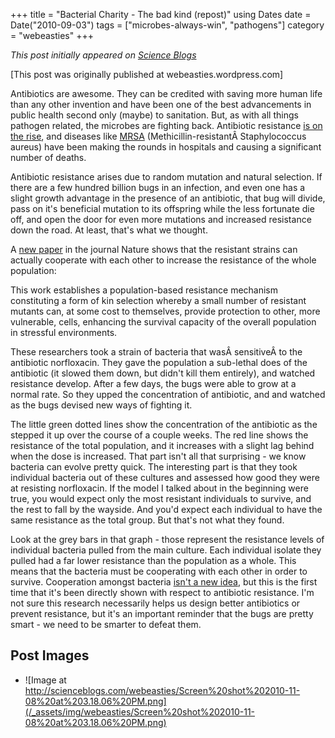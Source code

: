 +++
title = "Bacterial Charity - The bad kind (repost)"
using Dates
date = Date("2010-09-03")
tags = ["microbes-always-win", "pathogens"]
category = "webeasties"
+++

_This post initially appeared on [Science Blogs](http://scienceblogs.com/webeasties)_

[This post was originally published at webeasties.wordpress.com]

Antibiotics are awesome. They can be credited with saving more human life than any other invention and have been one of the best advancements in public health second only (maybe) to sanitation. But, as with all things pathogen related, the microbes are fighting back. Antibiotic resistance [is on the rise](http://www.who.int/mediacentre/factsheets/fs194/en/), and diseases like [MRSA](http://www.webmd.com/skin-problems-and-treatments/understanding-mrsa-methicillin-resistant-staphylococcus-aureus) (Methicillin-resistantÂ Staphylococcus aureus) have been making the rounds in hospitals and causing a significant number of deaths.

Antibiotic resistance arises due to random mutation and natural selection. If there are a few hundred billion bugs in an infection, and even one has a slight growth advantage in the presence of an antibiotic, that bug will divide, pass on it's beneficial mutation to its offspring while the less fortunate die off, and open the door for even more mutations and increased resistance down the road. At least, that's what we thought.

A [new paper](http://www.nature.com/nature/journal/v467/n7311/full/nature09354.html#/f2) in the journal Nature shows that the resistant strains can actually cooperate with each other to increase the resistance of the whole population:

This work establishes a population-based resistance mechanism constituting a form of kin selection whereby a small number of resistant mutants can, at some cost to themselves, provide protection to other, more vulnerable, cells, enhancing the survival capacity of the overall population in stressful environments.

These researchers took a strain of bacteria that wasÂ sensitiveÂ to the antibiotic norfloxacin. They gave the population a sub-lethal does of the antibiotic (it slowed them down, but didn't kill them entirely), and watched resistance develop. After a few days, the bugs were able to grow at a normal rate. So they upped the concentration of antibiotic, and and watched as the bugs devised new ways of fighting it.

The little green dotted lines show the concentration of the antibiotic as the stepped it up over the course of a couple weeks. The red line shows the resistance of the total population, and it increases with a slight lag behind when the dose is increased. That part isn't all that surprising - we know bacteria can evolve pretty quick. The interesting part is that they took individual bacteria out of these cultures and assessed how good they were at resisting norfloxacin. If the model I talked about in the beginning were true, you would expect only the most resistant individuals to survive, and the rest to fall by the wayside. And you'd expect each individual to have the same resistance as the total group. But that's not what they found.

Look at the grey bars in that graph - those represent the resistance levels of individual bacteria pulled from the main culture. Each individual isolate they pulled had a far lower resistance than the population as a whole. This means that the bacteria must be cooperating with each other in order to survive. Cooperation amongst bacteria [isn't a new idea](http://webeasties.wordpress.com/2010/06/22/quorum-sensing-and-anti-biotics/), but this is the first time that it's been directly shown with respect to antibiotic resistance. I'm not sure this research necessarily helps us design better antibiotics or prevent resistance, but it's an important reminder that the bugs are pretty smart - we need to be smarter to defeat them.

      
  

 ## Post Images

- ![Image at http://scienceblogs.com/webeasties/Screen%20shot%202010-11-08%20at%203.18.06%20PM.png](/_assets/img/webeasties/Screen%20shot%202010-11-08%20at%203.18.06%20PM.png)

